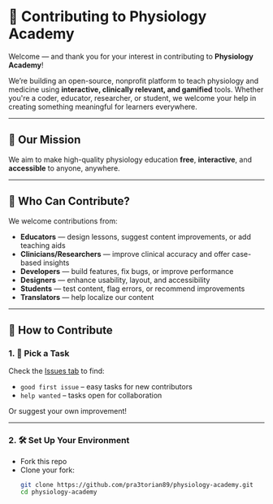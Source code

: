 # 🤝 Contributing to Physiology Academy

Welcome — and thank you for your interest in contributing to **Physiology Academy**!

We’re building an open-source, nonprofit platform to teach physiology and medicine using **interactive, clinically relevant, and gamified** tools. Whether you're a coder, educator, researcher, or student, we welcome your help in creating something meaningful for learners everywhere.

---

## 🧭 Our Mission

We aim to make high-quality physiology education **free**, **interactive**, and **accessible** to anyone, anywhere.

---

## 🙋 Who Can Contribute?

We welcome contributions from:
- **Educators** — design lessons, suggest content improvements, or add teaching aids
- **Clinicians/Researchers** — improve clinical accuracy and offer case-based insights
- **Developers** — build features, fix bugs, or improve performance
- **Designers** — enhance usability, layout, and accessibility
- **Students** — test content, flag errors, or recommend improvements
- **Translators** — help localize our content

---

## 🧱 How to Contribute

### 1. 📌 Pick a Task
Check the [Issues tab](https://github.com/pra3torian89/physiology-academy/issues) to find:
- `good first issue` – easy tasks for new contributors
- `help wanted` – tasks open for collaboration

Or suggest your own improvement!

---

### 2. 🛠️ Set Up Your Environment
- Fork this repo
- Clone your fork:  
  ```bash
  git clone https://github.com/pra3torian89/physiology-academy.git
  cd physiology-academy
```